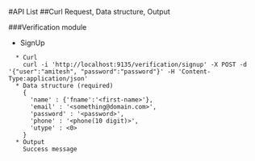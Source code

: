 #API List
##Curl Request, Data structure, Output

###Verification module
* SignUp
```
  * Curl
    curl -i 'http://localhost:9135/verification/signup' -X POST -d '{"user":"amitesh", "password":"password"}' -H 'Content-Type:application/json'
  * Data structure (required)
    {
      'name' : {'fname':'<first-name>'},
      'email' : '<something@domain.com>',
      'password' : '<password>',
      'phone' : '<phone(10 digit)>',
      'utype' : <0>
    }
  * Output
    Success message
```
